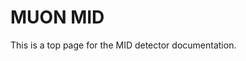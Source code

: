 <!-- doxy
\page refDetectorsMUONMID MID
/doxy -->

# MUON MID

This is a top page for the MID detector documentation.

<!-- doxy
* \subpage refMUONMIDClustering
* \subpage refMUONMIDRawExe
* \subpage refMUONMIDTracking
* \subpage refMUONMIDWorkflow
/doxy -->
